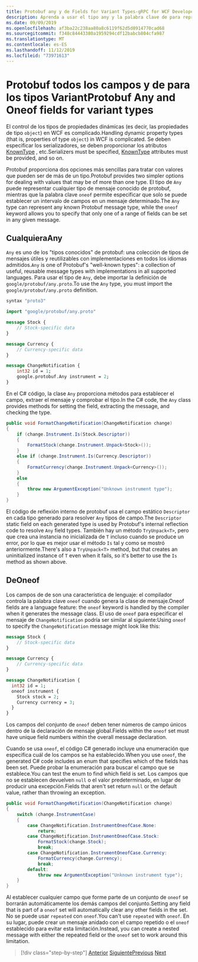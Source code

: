 ```yaml
---
title: Protobuf any y de Fields for Variant Types-gRPC for WCF Developers
description: Aprenda a usar el tipo any y la palabra clave de para representar los tipos de objeto Variant en los mensajes.
ms.date: 09/09/2019
ms.openlocfilehash: af3ba22c238aa80a8c6119f62d5d8914770cad68
ms.sourcegitcommit: f348c84443380a1959294cdf12babcb804cfa987
ms.translationtype: MT
ms.contentlocale: es-ES
ms.lasthandoff: 11/12/2019
ms.locfileid: "73971613"
---
```

# <a name="protobuf-any-and-oneof-fields-for-variant-types"></a><span data-ttu-id="5843e-103">Protobuf todos los campos y de para los tipos Variant</span><span class="sxs-lookup"><span data-stu-id="5843e-103">Protobuf Any and Oneof fields for variant types</span></span>

<span data-ttu-id="5843e-104">El control de los tipos de propiedades dinámicas (es decir, las propiedades de tipo `object`) en WCF es complicado.</span><span class="sxs-lookup"><span data-stu-id="5843e-104">Handling dynamic property types (that is, properties of type `object`) in WCF is complicated.</span></span> <span data-ttu-id="5843e-105">Se deben especificar los serializadores, se deben proporcionar los atributos [KnownType](xref:System.Runtime.Serialization.KnownTypeAttribute) , etc.</span><span class="sxs-lookup"><span data-stu-id="5843e-105">Serializers must be specified, [KnownType](xref:System.Runtime.Serialization.KnownTypeAttribute) attributes must be provided, and so on.</span></span>

<span data-ttu-id="5843e-106">Protobuf proporciona dos opciones más sencillas para tratar con valores que pueden ser de más de un tipo.</span><span class="sxs-lookup"><span data-stu-id="5843e-106">Protobuf provides two simpler options for dealing with values that may be of more than one type.</span></span> <span data-ttu-id="5843e-107">El tipo de `Any` puede representar cualquier tipo de mensaje conocido de protobuf, mientras que la palabra clave `oneof` permite especificar que solo se puede establecer un intervalo de campos en un mensaje determinado.</span><span class="sxs-lookup"><span data-stu-id="5843e-107">The `Any` type can represent any known Protobuf message type, while the `oneof` keyword allows you to specify that only one of a range of fields can be set in any given message.</span></span>

## <a name="any"></a><span data-ttu-id="5843e-108">Cualquiera</span><span class="sxs-lookup"><span data-stu-id="5843e-108">Any</span></span>

<span data-ttu-id="5843e-109">`Any` es uno de los "tipos conocidos" de protobuf: una colección de tipos de mensajes útiles y reutilizables con implementaciones en todos los idiomas admitidos.</span><span class="sxs-lookup"><span data-stu-id="5843e-109">`Any` is one of Protobuf's "well-known types": a collection of useful, reusable message types with implementations in all supported languages.</span></span> <span data-ttu-id="5843e-110">Para usar el tipo de `Any`, debe importar la definición de `google/protobuf/any.proto`.</span><span class="sxs-lookup"><span data-stu-id="5843e-110">To use the `Any` type, you must import the `google/protobuf/any.proto` definition.</span></span>

```protobuf
syntax "proto3"

import "google/protobuf/any.proto"

message Stock {
    // Stock-specific data
}

message Currency {
    // Currency-specific data
}

message ChangeNotification {
    int32 id = 1;
    google.protobuf.Any instrument = 2;
}
```

<span data-ttu-id="5843e-111">En el C# código, la clase `Any` proporciona métodos para establecer el campo, extraer el mensaje y comprobar el tipo.</span><span class="sxs-lookup"><span data-stu-id="5843e-111">In the C# code, the `Any` class provides methods for setting the field, extracting the message, and checking the type.</span></span>

```csharp
public void FormatChangeNotification(ChangeNotification change)
{
    if (change.Instrument.Is(Stock.Descriptor))
    {
        FormatStock(change.Instrument.Unpack<Stock>());
    }
    else if (change.Instrument.Is(Currency.Descriptor))
    {
        FormatCurrency(change.Instrument.Unpack<Currency>());
    }
    else
    {
        throw new ArgumentException("Unknown instrument type");
    }
}
```

<span data-ttu-id="5843e-112">El código de reflexión interno de protobuf usa el campo estático `Descriptor` en cada tipo generado para resolver `Any` tipos de campo.</span><span class="sxs-lookup"><span data-stu-id="5843e-112">The `Descriptor` static field on each generated type is used by Protobuf's internal reflection code to resolve `Any` field types.</span></span> <span data-ttu-id="5843e-113">También hay un método `TryUnpack<T>`, pero que crea una instancia no inicializada de `T` incluso cuando se produce un error, por lo que es mejor usar el método `Is` tal y como se mostró anteriormente.</span><span class="sxs-lookup"><span data-stu-id="5843e-113">There's also a `TryUnpack<T>` method, but that creates an uninitialized instance of `T` even when it fails, so it's better to use the `Is` method as shown above.</span></span>

## <a name="oneof"></a><span data-ttu-id="5843e-114">De</span><span class="sxs-lookup"><span data-stu-id="5843e-114">Oneof</span></span>

<span data-ttu-id="5843e-115">Los campos de de son una característica de lenguaje: el compilador controla la palabra clave `oneof` cuando genera la clase de mensaje.</span><span class="sxs-lookup"><span data-stu-id="5843e-115">Oneof fields are a language feature: the `oneof` keyword is handled by the compiler when it generates the message class.</span></span> <span data-ttu-id="5843e-116">El uso de `oneof` para especificar el mensaje de `ChangeNotification` podría ser similar al siguiente:</span><span class="sxs-lookup"><span data-stu-id="5843e-116">Using `oneof` to specify the `ChangeNotification` message might look like this:</span></span>

```protobuf
message Stock {
    // Stock-specific data
}

message Currency {
    // Currency-specific data
}

message ChangeNotification {
  int32 id = 1;
  oneof instrument {
    Stock stock = 2;
    Currency currency = 3;
  }
}
```

<span data-ttu-id="5843e-117">Los campos del conjunto de `oneof` deben tener números de campo únicos dentro de la declaración de mensaje global.</span><span class="sxs-lookup"><span data-stu-id="5843e-117">Fields within the `oneof` set must have unique field numbers within the overall message declaration.</span></span>

<span data-ttu-id="5843e-118">Cuando se usa `oneof`, el código C# generado incluye una enumeración que especifica cuál de los campos se ha establecido.</span><span class="sxs-lookup"><span data-stu-id="5843e-118">When you use `oneof`, the generated C# code includes an enum that specifies which of the fields has been set.</span></span> <span data-ttu-id="5843e-119">Puede probar la enumeración para buscar el campo que se establece.</span><span class="sxs-lookup"><span data-stu-id="5843e-119">You can test the enum to find which field is set.</span></span> <span data-ttu-id="5843e-120">Los campos que no se establecen devuelven `null` o el valor predeterminado, en lugar de producir una excepción.</span><span class="sxs-lookup"><span data-stu-id="5843e-120">Fields that aren't set return `null` or the default value, rather than throwing an exception.</span></span>

```csharp
public void FormatChangeNotification(ChangeNotification change)
{
    switch (change.InstrumentCase)
    {
        case ChangeNotification.InstrumentOneofCase.None:
            return;
        case ChangeNotification.InstrumentOneofCase.Stock:
            FormatStock(change.Stock);
            break;
        case ChangeNotification.InstrumentOneofCase.Currency:
            FormatCurrency(change.Currency);
            break;
        default:
            throw new ArgumentException("Unknown instrument type");
    }
}
```

<span data-ttu-id="5843e-121">Al establecer cualquier campo que forme parte de un conjunto de `oneof` se borrarán automáticamente los demás campos del conjunto.</span><span class="sxs-lookup"><span data-stu-id="5843e-121">Setting any field that is part of a `oneof` set will automatically clear any other fields in the set.</span></span> <span data-ttu-id="5843e-122">No se puede usar `repeated` con `oneof`.</span><span class="sxs-lookup"><span data-stu-id="5843e-122">You can't use `repeated` with `oneof`.</span></span> <span data-ttu-id="5843e-123">En su lugar, puede crear un mensaje anidado con el campo repetido o el `oneof` establecido para evitar esta limitación.</span><span class="sxs-lookup"><span data-stu-id="5843e-123">Instead, you can create a nested message with either the repeated field or the `oneof` set to work around this limitation.</span></span>

>[!div class="step-by-step"]
><span data-ttu-id="5843e-124">[Anterior](protobuf-reserved.md)
>[Siguiente](protobuf-enums.md)</span><span class="sxs-lookup"><span data-stu-id="5843e-124">[Previous](protobuf-reserved.md)
[Next](protobuf-enums.md)</span></span>
